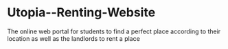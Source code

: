 # Utopia--Renting-Website
The online web portal for students to find a perfect place according to their location as well as the landlords to rent a place
